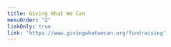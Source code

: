 ```yaml
---
title: Giving What We Can
menuOrder: "2"
linkOnly: true
link: 'https://www.givingwhatwecan.org/fundraising'
---
```

